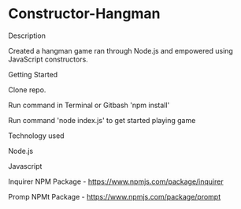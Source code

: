 # Constructor-Hangman

Description

  Created a hangman game ran through Node.js and empowered using JavaScript constructors.

Getting Started

  Clone repo.

  Run command in Terminal or Gitbash 'npm install'

  Run command 'node index.js' to get started playing game

Technology used

  Node.js

  Javascript

  Inquirer NPM Package - https://www.npmjs.com/package/inquirer

  Promp NPMt Package - https://www.npmjs.com/package/prompt
